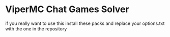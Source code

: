 # ViperMC Chat Games Solver
if you really want to use this install these packs and replace your options.txt with the one in the repository
